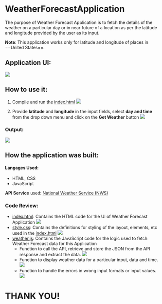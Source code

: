 # WeatherForecastApplication

The purpose of Weather Forecast Application is to fetch the details of the weather on a particular day or in near future of a location as per the latitude and longitude provided by the user as its input.

**Note**: This application works only for latitude and longitude of places in ==United States==.

## Application UI:

![](./images/WeatherForecastApp.png)

## How to use it:

1. Compile and run the [index.html](./index.html)
   ![](./images/index.png)

2. Provide **latitude** and **longitude** in the input fields, select **day and time** from the drop down menu and click on the **Get Weather** button
   ![](./images/steps.png)

### Output:
![](./images/output.png)

## How the application was built:

#### Langages Used:
* HTML, CSS
* JavaScript

**API Service** used: [National Weather Service (NWS)](https://www.weather.gov/documentation/services-web-api&sa=D&source=calendar&ust=1641768438693965&usg=AOvVaw3OWCV8Z2DjkIpuF6eXz_L2)

### Code Review:
* [index.html](./index.html): Contains the HTML code for the UI of Weather Forecast Application
  ![](./images/indexcode.png)
* [style.css](./style.css): Contains the definitions for styling of the layout, elements, etc used in the [index.html](./index.html) 
  ![](./images/css.png)
* [weather.js](./weather.js): Contains the JavaScript code for the logic used to fetch Weather Forecast data for this Application
  * Function to call the API, retrieve and store the JSON from the API response and extract the data.
    ![](./images/APIresponse.png)
  * Function to display weather data for a particular input, data and time.
    ![](./images/displayWeather.png)
  * Function to handle the errors in wrong input formats or input values.
    ![](./images/errorHandling.png)


# THANK YOU!





